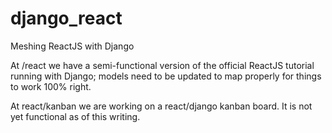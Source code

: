 # django_react
Meshing ReactJS with Django

At /react we have a semi-functional version of the official ReactJS tutorial running with Django; models need to be updated
to map properly for things to work 100% right.

At react/kanban we are working on a react/django kanban board. It is not yet functional as of this writing.
